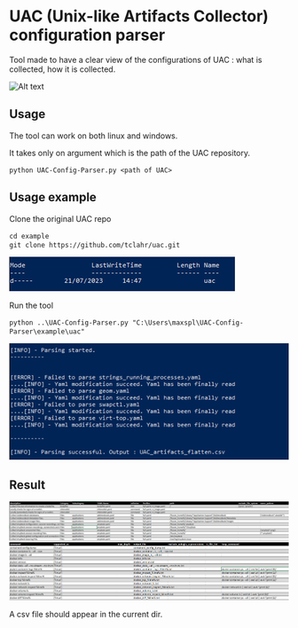 # UAC (Unix-like Artifacts Collector) configuration parser

Tool made to have a clear view of the configurations of UAC : what is collected, how it is collected.

![Alt text](/assets/Result.png)

## Usage
The tool can work on both linux and windows.

It takes only on argument which is the path of the UAC repository.
```
python UAC-Config-Parser.py <path of UAC>
```

## Usage example

Clone the original UAC repo
```
cd example
git clone https://github.com/tclahr/uac.git
```
![Alt text](/assets/UAC_cloned.png)

Run the tool
```
python ..\UAC-Config-Parser.py "C:\Users\maxspl\UAC-Config-Parser\example\uac"
```
![Alt text](/assets/Exec_example.png)

## Result
![Alt text](/assets/Result1.png)
![Alt text](/assets/Result2.png)


A csv file should appear in the current dir.

